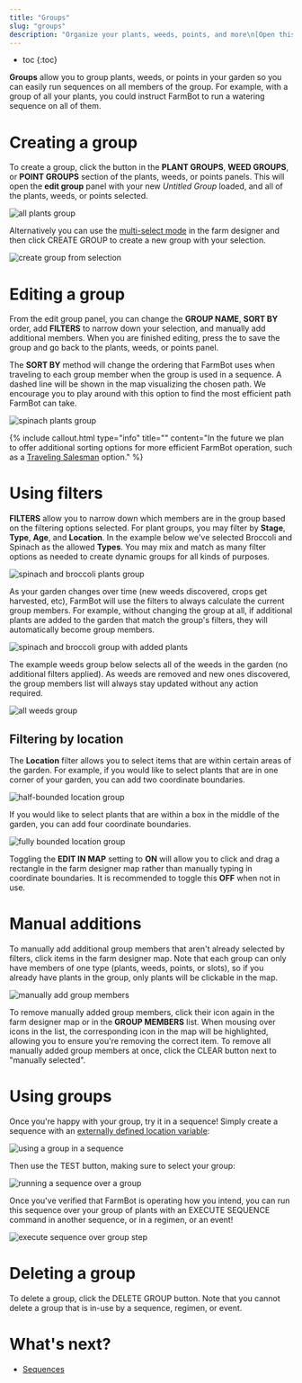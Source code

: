 ```yaml
---
title: "Groups"
slug: "groups"
description: "Organize your plants, weeds, points, and more\n[Open this panel in the app](https://my.farm.bot/app/designer/groups)"
---
```


* toc
{:toc}

**Groups** allow you to group plants, weeds, or points in your garden so you can easily run sequences on all members of the group. For example, with a group of all your plants, you could instruct FarmBot to run a watering sequence on all of them.

# Creating a group

To create a group, click the <span class="fb-button fb-green"><i class='fa fa-plus'></i></span> button in the **PLANT GROUPS**, **WEED GROUPS**, or **POINT GROUPS** section of the plants, weeds, or points panels. This will open the **edit group** panel with your new _Untitled Group_ loaded, and all of the plants, weeds, or points selected.

![all plants group](_images/all_plants_group.png)

Alternatively you can use the [multi-select mode](farm-designer.md#select-mode) in the farm designer and then click <span class="fb-button fb-blue">CREATE GROUP</span> to create a new group with your selection.

![create group from selection](_images/create_group_from_selection.png)

# Editing a group

From the edit group panel, you can change the **GROUP NAME**, **SORT BY** order, add **FILTERS** to narrow down your selection, and manually add additional members. When you are finished editing, press the <i class='fa fa-arrow-left'></i> to save the group and go back to the plants, weeds, or points panel.

The **SORT BY** method will change the ordering that FarmBot uses when traveling to each group member when the group is used in a sequence. A dashed line will be shown in the map visualizing the chosen path. We encourage you to play around with this option to find the most efficient path FarmBot can take.

![spinach plants group](_images/spinach_plants_group.png)

{%
include callout.html
type="info"
title=""
content="In the future we plan to offer additional sorting options for more efficient FarmBot operation, such as a [Traveling Salesman](https://en.wikipedia.org/wiki/Travelling_salesman_problem) option."
%}

# Using filters

**FILTERS** allow you to narrow down which members are in the group based on the filtering options selected. For plant groups, you may filter by **Stage**, **Type**, **Age**, and **Location**. In the example below we've selected Broccoli and Spinach as the allowed **Types**. You may mix and match as many filter options as needed to create dynamic groups for all kinds of purposes.

![spinach and broccoli plants group](_images/spinach_and_broccoli_plants_group.png)

As your garden changes over time (new weeds discovered, crops get harvested, etc), FarmBot will use the filters to always calculate the current group members. For example, without changing the group at all, if additional plants are added to the garden that match the group's filters, they will automatically become group members.

![spinach and broccoli group with added plants](_images/spinach_and_broccoli_group_with_added_plants.png)

The example weeds group below selects all of the weeds in the garden (no additional filters applied). As weeds are removed and new ones discovered, the group members list will always stay updated without any action required.

![all weeds group](_images/all_weeds_group.png)

## Filtering by location

The **Location** filter allows you to select items that are within certain areas of the garden. For example, if you would like to select plants that are in one corner of your garden, you can add two coordinate boundaries.

![half-bounded location group](_images/half-bounded_location_group.png)

If you would like to select plants that are within a box in the middle of the garden, you can add four coordinate boundaries.

![fully bounded location group](_images/fully_bounded_location_group.png)

Toggling the **EDIT IN MAP** setting to **ON** will allow you to click and drag a rectangle in the farm designer map rather than manually typing in coordinate boundaries. It is recommended to toggle this **OFF** when not in use.

# Manual additions

To manually add additional group members that aren't already selected by filters, click items in the farm designer map. Note that each group can only have members of one type (plants, weeds, points, or slots), so if you already have plants in the group, only plants will be clickable in the map.

![manually add group members](_images/manually_add_group_members.png)

To remove manually added group members, click their icon again in the farm designer map or in the **GROUP MEMBERS** list. When mousing over icons in the list, the corresponding icon in the map will be highlighted, allowing you to ensure you're removing the correct item. To remove all manually added group members at once, click the <span class="fb-button fb-red">CLEAR</span> button next to "manually selected".

# Using groups

Once you're happy with your group, try it in a sequence! Simply create a sequence with an [externally defined location variable](sequences/externally-defined-variables.md):

![using a group in a sequence](_images/using_a_group_in_a_sequence.png)

Then use the <span class="fb-button fb-orange">TEST</span> button, making sure to select your group:

![running a sequence over a group](_images/running_a_sequence_over_a_group.png)

Once you've verified that FarmBot is operating how you intend, you can run this sequence over your group of plants with an <span class="fb-step fb-execute">EXECUTE SEQUENCE</span> command in another sequence, or in a regimen, or an event!

![execute sequence over group step](_images/execute_sequence_over_group_step.png)

# Deleting a group

To delete a group, click the <span class="fb-button fb-red">DELETE GROUP</span> button. Note that you cannot delete a group that is in-use by a sequence, regimen, or event.

# What's next?

 * [Sequences](sequences.md)
